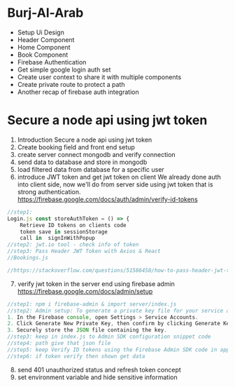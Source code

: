 # Burj-Al-Arab 
- Setup Ui Design
 - Header Component
 - Home Component
 - Book Component
- Firebase Authentication
- Get simple google login auth set
- Create user context to share it with multiple components
- Create private route to protect a path
- Another recap of firebase auth integration

# Secure a node api using jwt token
1. Introduction Secure a node api using jwt token
2. Create booking field and front end setup
3. create server connect mongodb and verify connection
4. send data to database and store in mongodb
5. load filtered data from database for a specific user
6. introduce JWT token and get jwt token on client 
We already done auth into client side, now we'll do from server side using jwt token that is strong authentication.  
https://firebase.google.com/docs/auth/admin/verify-id-tokens   
```js
//step1: 
Login.js const storeAuthToken = () => { 
    Retrieve ID tokens on clients code
    token save in sessionStorage
    call in  signInWithPopup
//step2: jwt.io tool - check info of token
//step3: Pass Header JWT Token with Axios & React
//Bookings.js

//https://stackoverflow.com/questions/51586458/how-to-pass-header-jwt-token-with-axios-react    
```

7. verify jwt token in the server end using firebase admin
https://firebase.google.com/docs/admin/setup  
```js
//step1: npm i firebase-admin & import server/index.js
//step2: Admin setup: To generate a private key file for your service account:
1. In the Firebase console, open Settings > Service Accounts.
2. Click Generate New Private Key, then confirm by clicking Generate Key.
3. Securely store the JSON file containing the key.
//step3: keep in index.js to Admin SDK configuration snippet code
//step4: path give that json file
//step5: keep Verify ID tokens using the Firebase Admin SDK code in app.get function with condition
//step6: if token verify then shown get data
```

8. send 401 unauthorized status and refresh token concept
9. set environment variable and hide sensitive information